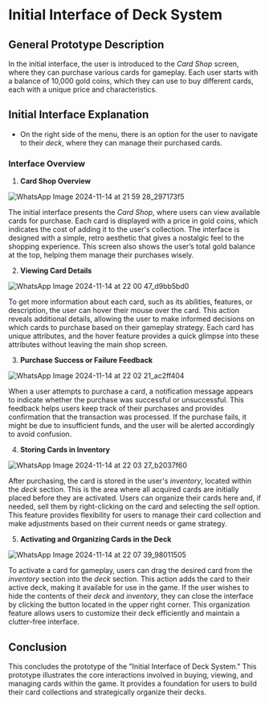 # Initial Interface of Deck System

## General Prototype Description
In the initial interface, the user is introduced to the *Card Shop* screen, where they can purchase various cards for gameplay. Each user starts with a balance of 10,000 gold coins, which they can use to buy different cards, each with a unique price and characteristics.

## Initial Interface Explanation
- On the right side of the menu, there is an option for the user to navigate to their *deck*, where they can manage their purchased cards.

### Interface Overview

1. **Card Shop Overview**  

![WhatsApp Image 2024-11-14 at 21 59 28_297173f5](https://github.com/user-attachments/assets/b7babcd5-728e-4a03-be82-a8f231b0f9e6)

   The initial interface presents the *Card Shop*, where users can view available cards for purchase. Each card is displayed with a price in gold coins, which indicates the cost of adding it to the user's collection. The interface is designed with a simple, retro aesthetic that gives a nostalgic feel to the shopping experience. This screen also shows the user’s total gold balance at the top, helping them manage their purchases wisely.

2. **Viewing Card Details**

![WhatsApp Image 2024-11-14 at 22 00 47_d9bb5bd0](https://github.com/user-attachments/assets/632efa37-0990-4a58-ac1a-d6c1cb2e8fb7)

   To get more information about each card, such as its abilities, features, or description, the user can hover their mouse over the card. This action reveals additional details, allowing the user to make informed decisions on which cards to purchase based on their gameplay strategy. Each card has unique attributes, and the hover feature provides a quick glimpse into these attributes without leaving the main shop screen.

3. **Purchase Success or Failure Feedback**

![WhatsApp Image 2024-11-14 at 22 02 21_ac2ff404](https://github.com/user-attachments/assets/dda2d9cc-73c4-408e-8eb5-898fc56af634)

   When a user attempts to purchase a card, a notification message appears to indicate whether the purchase was successful or unsuccessful. This feedback helps users keep track of their purchases and provides confirmation that the transaction was processed. If the purchase fails, it might be due to insufficient funds, and the user will be alerted accordingly to avoid confusion.

4. **Storing Cards in Inventory**

![WhatsApp Image 2024-11-14 at 22 03 27_b2037f60](https://github.com/user-attachments/assets/5d4c9695-45dd-4f65-8337-f35978b1f96f)

   After purchasing, the card is stored in the user's *inventory*, located within the *deck* section. This is the area where all acquired cards are initially placed before they are activated. Users can organize their cards here and, if needed, sell them by right-clicking on the card and selecting the *sell* option. This feature provides flexibility for users to manage their card collection and make adjustments based on their current needs or game strategy.

5. **Activating and Organizing Cards in the Deck**

![WhatsApp Image 2024-11-14 at 22 07 39_98011505](https://github.com/user-attachments/assets/83007e33-1174-4ee5-af27-cbdd0fa7e13e)

   To activate a card for gameplay, users can drag the desired card from the *inventory* section into the *deck* section. This action adds the card to their active deck, making it available for use in the game. If the user wishes to hide the contents of their *deck* and *inventory*, they can close the interface by clicking the button located in the upper right corner. This organization feature allows users to customize their deck efficiently and maintain a clutter-free interface.

## Conclusion
This concludes the prototype of the "Initial Interface of Deck System." This prototype illustrates the core interactions involved in buying, viewing, and managing cards within the game. It provides a foundation for users to build their card collections and strategically organize their decks.

